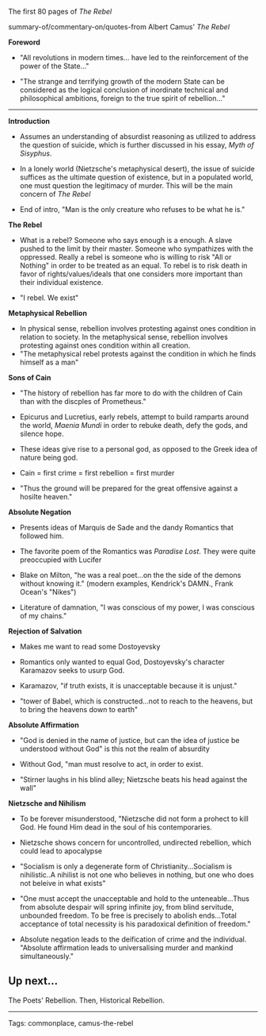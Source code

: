The first 80 pages of _The Rebel_

summary-of/commentary-on/quotes-from Albert Camus' _The Rebel_

**Foreword**  

 - "All revolutions in modern times... have led to the reinforcement of the power of the State..."  

 - "The strange and terrifying growth of the modern State can be considered as the logical conclusion of inordinate technical and philosophical ambitions, foreign to the true spirit of rebellion..."

----
**Introduction**  

 - Assumes an understanding of absurdist reasoning as utilized to address the question of suicide, which is further discussed in his essay, _Myth of Sisyphus_.  

 - In a lonely world (Nietzsche's metaphysical desert), the issue of suicide suffices as the ultimate question of existence, but in a populated world, one must question the legitimacy of murder. This will be the main concern of _The Rebel_

 - End of intro, "Man is the only creature who refuses to be what he is."  
 
**The Rebel**  

 - What is a rebel? Someone who says enough is a enough. A slave pushed to the limit by their master. Someone who sympathizes with the oppressed. Really a rebel is someone who is willing to risk "All or Nothing" in order to be treated as an equal. To rebel is to risk death in favor of rights/values/ideals that one considers more important than their individual existence.   

 - "I rebel. We exist"  

**Metaphysical Rebellion**

 - In physical sense, rebellion involves protesting against ones condition in relation to society. In the metaphysical sense, rebellion involves protesting against ones condition within all creation.  
 - "The metaphysical rebel protests against the condition in which he finds himself as a man"  

**Sons of Cain**

 - "The history of rebellion has far more to do with the children of Cain than with the discples of Prometheus."  

 - Epicurus and Lucretius, early rebels, attempt to build ramparts around the world, _Maenia Mundi_ in order to rebuke death, defy the gods, and silence hope.  

 - These ideas give rise to a personal god, as opposed to the Greek idea of nature being god.  


 - Cain = first crime = first rebellion = first murder  

 - "Thus the ground will be prepared for the great offensive against a hosilte heaven."  
  
**Absolute Negation**

 - Presents ideas of Marquis de Sade and the dandy Romantics that followed him.  

 - The favorite poem of the Romantics was _Paradise Lost_. They were quite preoccupied with Lucifer  

 - Blake on Milton, "he was a real poet...on the the side of the demons without knowing it." (modern examples, Kendrick's DAMN., Frank Ocean's "Nikes")   

 - Literature of damnation, "I was conscious of my power, I was conscious of my chains."  

**Rejection of Salvation**

 - Makes me want to read some Dostoyevsky  

 - Romantics only wanted to equal God, Dostoyevsky's character Karamazov seeks to usurp God.  

 - Karamazov, "if truth exists, it is unacceptable because it is unjust."   

 - "tower of Babel, which is constructed...not to reach to the heavens, but to bring the heavens down to earth" 

**Absolute Affirmation**

 - "God is denied in the name of justice, but can the idea of justice be understood without God" is this not the realm of absurdity  

 - Without God, "man must resolve to act, in order to exist.   

 - "Stirner laughs in his blind alley; Nietzsche beats his head against the wall"   

**Nietzsche and Nihilism**

 - To be forever misunderstood, "Nietzsche did not form a prohect to kill God. He found Him dead in the soul of his contemporaries.    

 - Nietzsche shows concern for uncontrolled, undirected rebellion, which could lead to apocalypse   

 - "Socialism is only a degenerate form of Christianity...Socialism is nihilistic..A nihilist is not one who believes in nothing, but one who does not beleive in what exists"  

 - "One must accept the unacceptable and hold to the unteneable...Thus from absolute despair will spring infinite joy, from blind servitude, unbounded freedom. To be free is precisely to abolish ends...Total acceptance of total necessity is his paradoxical definition of freedom."  

 - Absolute negation leads to the deification of crime and the individual. "Absolute affirmation leads to universalising murder and mankind simultaneously."  

## Up next...

The Poets' Rebellion. Then, Historical Rebellion.

----

Tags: commonplace, camus-the-rebel 
